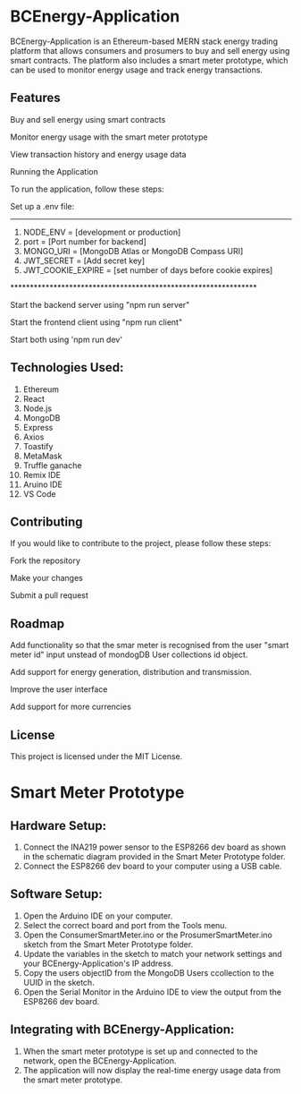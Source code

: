 <h1>BCEnergy-Application</h1>

BCEnergy-Application is an Ethereum-based MERN stack energy trading platform that allows consumers and prosumers to buy and sell energy using smart contracts. The platform also includes a smart meter prototype, which can be used to monitor energy usage and track energy transactions.

  <h2>Features</h2>

Buy and sell energy using smart contracts

Monitor energy usage with the smart meter prototype

View transaction history and energy usage data

Running the Application

To run the application, follow these steps:

Set up a .env file:
***************************************************************
<ol>
  <li>NODE_ENV = [development or production]</li>
  <li>port = [Port number for backend]</li>
  <li>MONGO_URI = [MongoDB Atlas or MongoDB Compass URI]</li>
  <li>JWT_SECRET = [Add secret key]</li>
  <li>JWT_COOKIE_EXPIRE = [set number of days before cookie expires]</li>
</ol>
***************************************************************

Start the backend server using "npm run server"

Start the frontend client using "npm run client"

Start both using 'npm run dev'

<h2>Technologies Used:</h2>
<ol>
  <li>Ethereum</li>
  <li>React</li>
  <li>Node.js</li>
  <li>MongoDB</li>
  <li>Express</li>
  <li>Axios</li>
  <li>Toastify</li>
  <li>MetaMask</li>
  <li>Truffle ganache</li>
  <li>Remix IDE</li>
  <li>Aruino IDE</li>
  <li>VS Code</li>
</ol>
<h2>Contributing</h2>

If you would like to contribute to the project, please follow these steps:

Fork the repository

Make your changes

Submit a pull request


<h2>Roadmap</h2>

Add functionality so that the smar meter is recognised from the user "smart meter id" input unstead of mondogDB User collections id object.

Add support for energy generation, distribution and transmission.

Improve the user interface

Add support for more currencies

<h2>License</h2>

This project is licensed under the MIT License.


<h1>Smart Meter Prototype</h1>

<h2>Hardware Setup:</h2>

1. Connect the INA219 power sensor to the ESP8266 dev board as shown in the schematic diagram provided in the Smart Meter Prototype folder.
2. Connect the ESP8266 dev board to your computer using a USB cable.

<h2>Software Setup:</h2>

1. Open the Arduino IDE on your computer.
2. Select the correct board and port from the Tools menu.
3. Open the ConsumerSmartMeter.ino or the ProsumerSmartMeter.ino sketch from the Smart Meter Prototype folder.
4. Update the variables in the sketch to match your network settings and your BCEnergy-Application's IP address.
5. Copy the users objectID from the MongoDB Users ccollection to the UUID in the sketch.
6. Open the Serial Monitor in the Arduino IDE to view the output from the ESP8266 dev board.

<h2>Integrating with BCEnergy-Application:</h2>

1. When the smart meter prototype is set up and connected to the network, open the BCEnergy-Application.
6. The application will now display the real-time energy usage data from the smart meter prototype.
